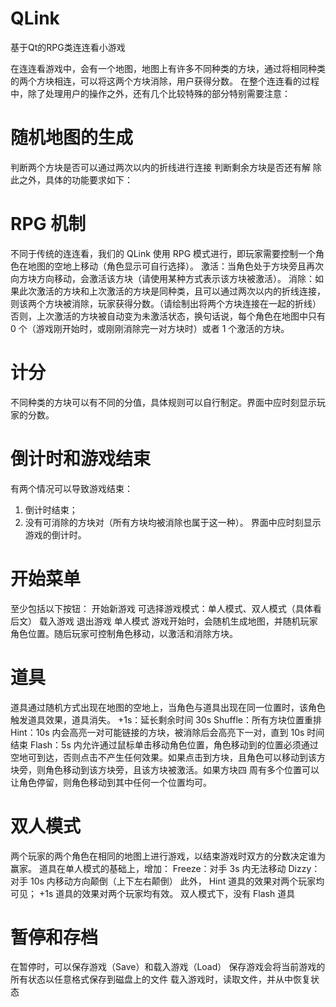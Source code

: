 # QLink
基于Qt的RPG类连连看小游戏

在连连看游戏中，会有⼀个地图，地图上有许多不同种类的⽅块，通过将相同种类的两个⽅块相连，可以将这两个⽅块消除，⽤户获得分数。
在整个连连看的过程中，除了处理⽤户的操作之外，还有⼏个⽐较特殊的部分特别需要注意：
# 随机地图的⽣成
判断两个⽅块是否可以通过两次以内的折线进⾏连接
判断剩余⽅块是否还有解
除此之外，具体的功能要求如下：
# RPG 机制 
不同于传统的连连看，我们的 QLink 使⽤ RPG 模式进⾏，即玩家需要控制⼀个⻆⾊在地图的空地上移动（⻆⾊显示可⾃⾏选择）。
激活：当⻆⾊处于⽅块旁且再次向⽅块⽅向移动，会激活该⽅块（请使⽤某种⽅式表示该⽅块被激活）。
消除：如果此次激活的⽅块和上次激活的⽅块是同种类，且可以通过两次以内的折线连接，则该两个⽅块被消除，玩家获得分数。（请绘制出将两个⽅块连接在⼀起的折线） 否则，上次激活的⽅块被⾃动变为未激活状态，换句话说，每个⻆⾊在地图中只有 0 个（游戏刚开始时，或刚刚消除完⼀对⽅块时）或者 1 个激活的方块。
# 计分 
不同种类的⽅块可以有不同的分值，具体规则可以⾃⾏制定。界⾯中应时刻显示玩家的分数。
# 倒计时和游戏结束 
有两个情况可以导致游戏结束：
1. 倒计时结束；
2. 没有可消除的⽅块对（所有⽅块均被消除也属于这⼀种）。
界⾯中应时刻显示游戏的倒计时。
# 开始菜单 
⾄少包括以下按钮：
开始新游戏
可选择游戏模式：单⼈模式、双⼈模式（具体看后⽂）
载⼊游戏
退出游戏
单⼈模式 
游戏开始时，会随机⽣成地图，并随机玩家⻆⾊位置。随后玩家可控制⻆⾊移动，以激活和消除⽅块。
# 道具 
道具通过随机⽅式出现在地图的空地上，当⻆⾊与道具出现在同⼀位置时，该⻆⾊触发道具效果，道具消失。
+1s：延⻓剩余时间 30s
 Shuffle：所有⽅块位置重排
Hint：10s 内会⾼亮⼀对可能链接的⽅块，被消除后会⾼亮下⼀对，直到 10s 时间结束
Flash：5s 内允许通过⿏标单击移动⻆⾊位置，⻆⾊移动到的位置必须通过空地可到达，否则点击不产⽣任何效果。如果点击到⽅块，且⻆⾊可以移动到该⽅块旁，则⻆⾊移动到该⽅块旁，且该⽅块被激活。如果⽅块四
周有多个位置可以让⻆⾊停留，则⻆⾊移动到其中任何⼀个位置均可。
# 双⼈模式 
两个玩家的两个⻆⾊在相同的地图上进⾏游戏，以结束游戏时双⽅的分数决定谁为赢家。
道具在单⼈模式的基础上，增加：
Freeze：对⼿ 3s 内⽆法移动
Dizzy：对⼿ 10s 内移动⽅向颠倒（上下左右颠倒）
此外，
Hint 道具的效果对两个玩家均可⻅；
+1s 道具的效果对两个玩家均有效。
双⼈模式下，没有 Flash 道具
# 暂停和存档 
在暂停时，可以保存游戏（Save）和载⼊游戏（Load）
保存游戏会将当前游戏的所有状态以任意格式保存到磁盘上的⽂件
载⼊游戏时，读取⽂件，并从中恢复状态
